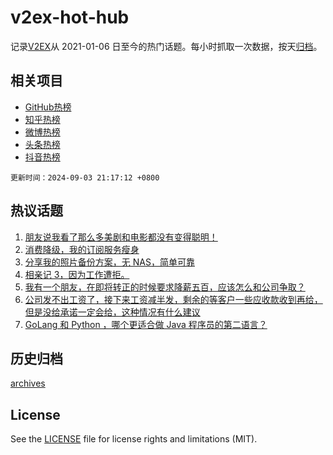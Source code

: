 # v2ex-hot-hub

 记录[V2EX](https://www.v2ex.com/)从 2021-01-06 日至今的热门话题。每小时抓取一次数据，按天[归档](archives)。
 
 ## 相关项目

- [GitHub热榜](https://github.com/lonnyzhang423/github-hot-hub)
- [知乎热榜](https://github.com/lonnyzhang423/zhihu-hot-hub)
- [微博热榜](https://github.com/lonnyzhang423/weibo-hot-hub)
- [头条热榜](https://github.com/lonnyzhang423/toutiao-hot-hub)
- [抖音热榜](https://github.com/lonnyzhang423/douyin-hot-hub)


 `更新时间：2024-09-03 21:17:12 +0800`

## 热议话题

1. [朋友说我看了那么多美剧和电影都没有变得聪明！](https://www.v2ex.com/t/1069878)
1. [消费降级，我的订阅服务瘦身](https://www.v2ex.com/t/1069804)
1. [分享我的照片备份方案，无 NAS，简单可靠](https://www.v2ex.com/t/1069781)
1. [相亲记 3，因为工作遭拒。](https://www.v2ex.com/t/1069773)
1. [我有一个朋友，在即将转正的时候要求降薪五百，应该怎么和公司争取？](https://www.v2ex.com/t/1069771)
1. [公司发不出工资了，接下来工资减半发，剩余的等客户一些应收款收到再给，但是没给承诺一定会给，这种情况有什么建议](https://www.v2ex.com/t/1069798)
1. [GoLang 和 Python ，哪个更适合做 Java 程序员的第二语言？](https://www.v2ex.com/t/1069847)

## 历史归档

[archives](archives)

## License

See the [LICENSE](LICENSE) file for license rights and limitations (MIT).
